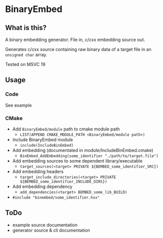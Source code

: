 # BinaryEmbed

## What is this?
A binary embedding generator.
File in, c/cxx embedding source out.

Generates c/cxx source containing raw binary data of a target file in an `unsigned char` array.

Tested on MSVC 19

## Usage

### Code
See example

### CMake
- Add `BinaryEmbed/module` path to cmake module path
  - `LIST(APPEND CMAKE_MODULE_PATH <BinaryEmbed/module path>)`
- Include BinaryEmbed module
  - `include(IncludeBinEmbed)`
- Add embedding (documentated in module/IncludeBinEmbed.cmake)
  - `BinEmbed_AddEmbedding(some_identifier "./path/to/target.file")`
- Add embedding sources to some dependent library/executable
  - `target_sources(<target> PRIVATE ${BEMBED_some_identifier_SRC})`
- Add embedding headers
  - `target_include_directories(<target> PRIVATE ${BEMBED_some_identifier_INCLUDE_DIRS})`
- Add embedding dependency
  - `add_dependencies(<target> BEMBED_some_lib_BUILD)`
- `#include "binembed/some_identifier.hxx"`

## ToDo
+ example source documentation
+ generator source & cli documentation
